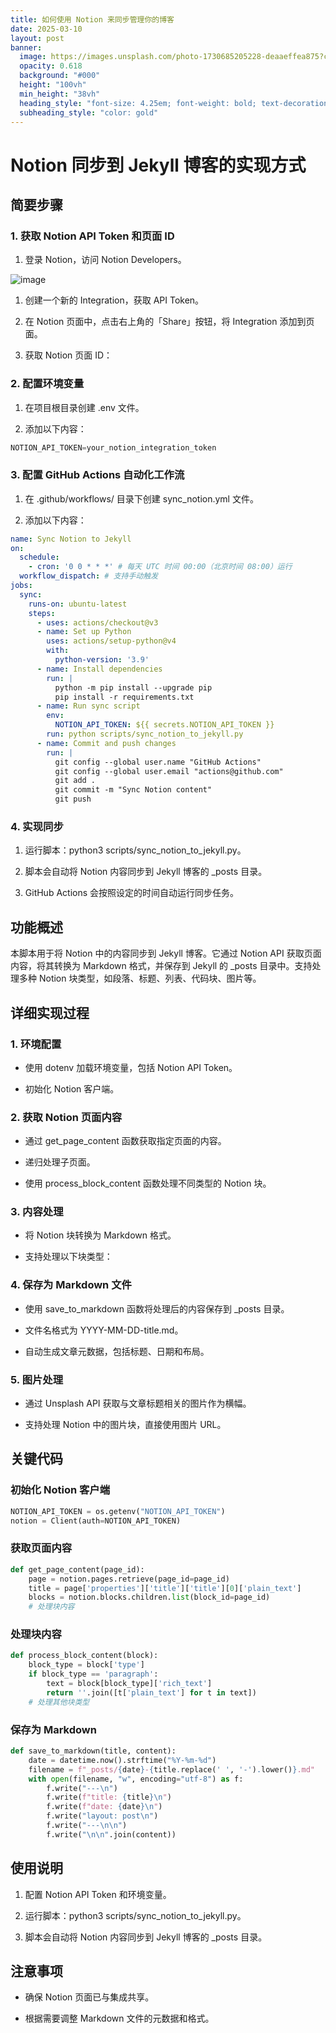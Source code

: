 ```yaml
---
title: 如何使用 Notion 来同步管理你的博客
date: 2025-03-10
layout: post
banner:
  image: https://images.unsplash.com/photo-1730685205228-deaaeffea875?crop=entropy&cs=tinysrgb&fit=max&fm=jpg&ixid=M3w2OTIwMzJ8MHwxfHJhbmRvbXx8fHx8fHx8fDE3NDE2MzgxMDh8&ixlib=rb-4.0.3&q=80&w=1080
  opacity: 0.618
  background: "#000"
  height: "100vh"
  min_height: "38vh"
  heading_style: "font-size: 4.25em; font-weight: bold; text-decoration: underline"
  subheading_style: "color: gold"
---
```


# Notion 同步到 Jekyll 博客的实现方式

## 简要步骤

### 1. 获取 Notion API Token 和页面 ID

1. 登录 Notion，访问 Notion Developers。

![image](https://prod-files-secure.s3.us-west-2.amazonaws.com/a7a0cc5a-89b9-4cda-8686-1fba0ca52f40/d19c1afe-dea5-4312-9333-786b0ba83054/image.png?X-Amz-Algorithm=AWS4-HMAC-SHA256&X-Amz-Content-Sha256=UNSIGNED-PAYLOAD&X-Amz-Credential=ASIAZI2LB466VAGAE3XH%2F20250310%2Fus-west-2%2Fs3%2Faws4_request&X-Amz-Date=20250310T202148Z&X-Amz-Expires=3600&X-Amz-Security-Token=IQoJb3JpZ2luX2VjEEwaCXVzLXdlc3QtMiJHMEUCIQC3YmqNULM%2Beb4%2F61FOnx9oSPSlPe8GQAhMlk2a%2FkeDTQIgXwgaNHswbo1v0HsKuE15gcJkHv7N8GeTpPGBzF8812QqiAQIlf%2F%2F%2F%2F%2F%2F%2F%2F%2F%2FARAAGgw2Mzc0MjMxODM4MDUiDFLV55DxqPkxgpVGWyrcA7IHJFy2cmX%2FhmLz4h8B3k8tPKH9yC%2BTPJcug68NKKZTBv2PFqXFes0GQuIpKYm085%2FqZCG6HukD%2Bee9Z8IQlBqo1%2FCZZ3xHN%2Fd3Pz%2B27%2FOLr4521DRbBiysr8dcauYMytZ6vq0ZKi%2FbUSx82Orjn%2BKSy2JIjOAyMnxqg5clM4wzHVXFqUxoTNjfH9c1gvfMm%2BinDAaacJrlw6lsnOcClTAN2lFEGrQS8m%2FmAklhxsC%2FTp7TE58mEdWydFcULXRbr14YjS9NIh1P14fOcsZZ5SKuF0TJletL00wayjK5B21bZQ02rKSSRrGvwS%2FHv4BYaVbe8TYw0jDq2jU%2Fjfg6%2B8ObgiU21yd54B%2FVw9U67EGdxz2Nsq5NjyMRkTfJ1xnb0bwETcw6vpH5t%2F4sxmxnb2ZclyyTlu5%2BeMt86lrk9m8RhcnQfeVaz75eM3b7Mk58RjPw9i83YOsqEhy5kA8JKt0iqT90Na%2BuGwl0OENS2oaLWqspb%2FAwOMZnxUNg235NYXmUstHQACGBA2VFZ0DxWQ8ZxmLJtXmx3pSBoI20%2F8S0QQ3zcsCpz1dirDhRyKUTvVcmULcdUCcR1KCETLrGMN6OtcF%2BKbyglvHnfRnAFPnmM8wVdQCZD5Si4Io%2BMIWLvb4GOqUBMle3rOD7zA9TL594Dldoo0aok%2FxnHKcHXLP4SRadwiNZFKSZ9U1kIp3XfWlCNOO0kulPyaxo%2Fl%2F02xiiTifdjvKN5P1EoJwEu4iHSATAEVZoqPWX4RK%2FQ9uOh%2FMjFpMmpYwjNnSe%2BhgEFHrmdry%2F4p5NqWGcswLiN85tieIwr2ht2BJesPWcPypeU2oxway%2BSR78laKnWVWx1inIixwJ1tAmErmc&X-Amz-Signature=3de33a528a343d531b1b84fa68134ef1880c3888c9176abe83ad163c6a304446&X-Amz-SignedHeaders=host&x-id=GetObject)

1. 创建一个新的 Integration，获取 API Token。

1. 在 Notion 页面中，点击右上角的「Share」按钮，将 Integration 添加到页面。

1. 获取 Notion 页面 ID：


### 2. 配置环境变量

1. 在项目根目录创建 .env 文件。

1. 添加以下内容：

```javascript
NOTION_API_TOKEN=your_notion_integration_token
```

### 3. 配置 GitHub Actions 自动化工作流

1. 在 .github/workflows/ 目录下创建 sync_notion.yml 文件。

1. 添加以下内容：

```yaml
name: Sync Notion to Jekyll
on:
  schedule:
    - cron: '0 0 * * *' # 每天 UTC 时间 00:00（北京时间 08:00）运行
  workflow_dispatch: # 支持手动触发
jobs:
  sync:
    runs-on: ubuntu-latest
    steps:
      - uses: actions/checkout@v3
      - name: Set up Python
        uses: actions/setup-python@v4
        with:
          python-version: '3.9'
      - name: Install dependencies
        run: |
          python -m pip install --upgrade pip
          pip install -r requirements.txt
      - name: Run sync script
        env:
          NOTION_API_TOKEN: ${{ secrets.NOTION_API_TOKEN }}
        run: python scripts/sync_notion_to_jekyll.py
      - name: Commit and push changes
        run: |
          git config --global user.name "GitHub Actions"
          git config --global user.email "actions@github.com"
          git add .
          git commit -m "Sync Notion content"
          git push
```

### 4. 实现同步

1. 运行脚本：python3 scripts/sync_notion_to_jekyll.py。

1. 脚本会自动将 Notion 内容同步到 Jekyll 博客的 _posts 目录。

1. GitHub Actions 会按照设定的时间自动运行同步任务。

## 功能概述

本脚本用于将 Notion 中的内容同步到 Jekyll 博客。它通过 Notion API 获取页面内容，将其转换为 Markdown 格式，并保存到 Jekyll 的 _posts 目录中。支持处理多种 Notion 块类型，如段落、标题、列表、代码块、图片等。

## 详细实现过程

### 1. 环境配置

- 使用 dotenv 加载环境变量，包括 Notion API Token。

- 初始化 Notion 客户端。

### 2. 获取 Notion 页面内容

- 通过 get_page_content 函数获取指定页面的内容。

- 递归处理子页面。

- 使用 process_block_content 函数处理不同类型的 Notion 块。

### 3. 内容处理

- 将 Notion 块转换为 Markdown 格式。

- 支持处理以下块类型：


### 4. 保存为 Markdown 文件

- 使用 save_to_markdown 函数将处理后的内容保存到 _posts 目录。

- 文件名格式为 YYYY-MM-DD-title.md。

- 自动生成文章元数据，包括标题、日期和布局。

### 5. 图片处理

- 通过 Unsplash API 获取与文章标题相关的图片作为横幅。

- 支持处理 Notion 中的图片块，直接使用图片 URL。

## 关键代码

### 初始化 Notion 客户端

```python
NOTION_API_TOKEN = os.getenv("NOTION_API_TOKEN")
notion = Client(auth=NOTION_API_TOKEN)
```

### 获取页面内容

```python
def get_page_content(page_id):
    page = notion.pages.retrieve(page_id=page_id)
    title = page['properties']['title']['title'][0]['plain_text']
    blocks = notion.blocks.children.list(block_id=page_id)
    # 处理块内容
```

### 处理块内容

```python
def process_block_content(block):
    block_type = block['type']
    if block_type == 'paragraph':
        text = block[block_type]['rich_text']
        return ''.join([t['plain_text'] for t in text])
    # 处理其他块类型
```

### 保存为 Markdown

```python
def save_to_markdown(title, content):
    date = datetime.now().strftime("%Y-%m-%d")
    filename = f"_posts/{date}-{title.replace(' ', '-').lower()}.md"
    with open(filename, "w", encoding="utf-8") as f:
        f.write("---\n")
        f.write(f"title: {title}\n")
        f.write(f"date: {date}\n")
        f.write("layout: post\n")
        f.write("---\n\n")
        f.write("\n\n".join(content))
```

## 使用说明

1. 配置 Notion API Token 和环境变量。

1. 运行脚本：python3 scripts/sync_notion_to_jekyll.py。

1. 脚本会自动将 Notion 内容同步到 Jekyll 博客的 _posts 目录。

## 注意事项

- 确保 Notion 页面已与集成共享。

- 根据需要调整 Markdown 文件的元数据和格式。